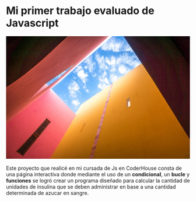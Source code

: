 # Mi primer trabajo evaluado de Javascript

![](https://github.com/NicolasJNunez/Responsive-Image-Gallery/blob/main/img/18.jpg?raw=true)

Este proyecto que realicé en mi cursada de Js en CoderHouse consta de una página interactiva donde mediante el uso de un **condicional**, un **bucle** y **funciones** se logró crear un programa diseñado para calcular la cantidad de unidades de insulina que se deben administrar en base a una cantidad determinada de azucar en sangre.